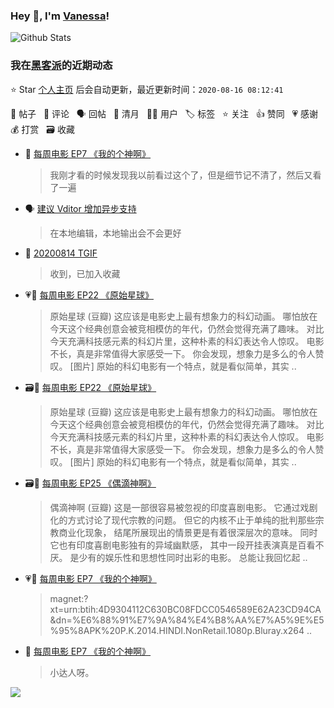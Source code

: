 ### Hey 👋, I'm [Vanessa](http://vanessa.b3log.org/)!

![Github Stats](https://github-readme-stats.vercel.app/api?username=Vanessa219&show_icons=true)

<!--events start -->

### 我在[黑客派](https://hacpai.com)的近期动态

⭐️ Star [个人主页](https://github.com/Vanessa219/Vanessa219) 后会自动更新，最近更新时间：`2020-08-16 08:12:41`

📝 帖子 &nbsp; 💬 评论 &nbsp; 🗣 回帖 &nbsp; 🌙 清月 &nbsp; 👨‍💻 用户 &nbsp; 🏷️ 标签 &nbsp; ⭐️ 关注 &nbsp; 👍 赞同 &nbsp; 💗 感谢 &nbsp; 💰 打赏 &nbsp; 🗃 收藏

* 💬 [每周电影 EP7 《我的个神啊》](https://hacpai.com/article/1580281892102/comment/1597498097504#comments)

  > 我刚才看的时候发现我以前看过这个了，但是细节记不清了，然后又看了一遍
* 🗣 [建议 Vditor 增加异步支持](https://hacpai.com/article/1597299366927/comment/1597483537382#comments)

  > 在本地编辑，本地输出会不会更好
* 💬 [20200814 TGIF](https://hacpai.com/article/1597384522400/comment/1597459140055#comments)

  > 收到，已加入收藏
* 💗📝 [每周电影 EP22 《原始星球》](https://hacpai.com/article/1594518889204)

  > 原始星球 (豆瓣) 这应该是电影史上最有想象力的科幻动画。 哪怕放在今天这个经典创意会被竞相模仿的年代，仍然会觉得充满了趣味。 对比今天充满科技感元素的科幻片里，这种朴素的科幻表达令人惊叹。 电影不长，真是非常值得大家感受一下。 你会发现，想象力是多么的令人赞叹。 [图片] 原始的科幻电影有一个特点，就是看似简单，其实 ..
* 🗃📝 [每周电影 EP22 《原始星球》](https://hacpai.com/article/1594518889204)

  > 原始星球 (豆瓣) 这应该是电影史上最有想象力的科幻动画。 哪怕放在今天这个经典创意会被竞相模仿的年代，仍然会觉得充满了趣味。 对比今天充满科技感元素的科幻片里，这种朴素的科幻表达令人惊叹。 电影不长，真是非常值得大家感受一下。 你会发现，想象力是多么的令人赞叹。 [图片] 原始的科幻电影有一个特点，就是看似简单，其实 ..
* 🗃📝 [每周电影 EP25 《偶滴神啊》](https://hacpai.com/article/1596363447187)

  > 偶滴神啊 (豆瓣) 这是一部很容易被忽视的印度喜剧电影。 它通过戏剧化的方式讨论了现代宗教的问题。 但它的内核不止于单纯的批判那些宗教商业化现象， 结尾所展现出的情景更是有着很深层次的意味。 同时它也有印度喜剧电影独有的异域幽默感， 其中一段开挂表演真是百看不厌。 是少有的娱乐性和思想性同时出彩的电影。 总能让我回忆起 ..
* 💗💬 [每周电影 EP7 《我的个神啊》](https://hacpai.com/article/1580281892102/comment/1597458412872#comments)

  > magnet:?xt=urn:btih:4D9304112C630BC08FDCC0546589E62A23CD94CA&amp;dn=%E6%88%91%E7%9A%84%E4%B8%AA%E7%A5%9E%E5%95%8APK%20P.K.2014.HINDI.NonRetail.1080p.Bluray.x264 ..
* 💬 [每周电影 EP7 《我的个神啊》](https://hacpai.com/article/1580281892102/comment/1597458962917#comments)

  > 小达人呀。


<!--events end -->

<a title="Hits" target="_blank" href="https://github.com/Vanessa219/Vanessa219"><img src="https://hits.b3log.org/Vanessa219/Vanessa219.svg"></a>
